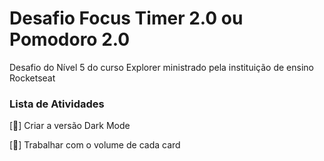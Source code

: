 # Desafio  Focus Timer 2.0 ou Pomodoro 2.0
<p>
  Desafio do Nível 5 do curso Explorer ministrado pela instituição de ensino Rocketseat
</p>

### Lista de Atividades  



[👾] Criar a versão Dark Mode

[👾] Trabalhar com o volume de cada card


